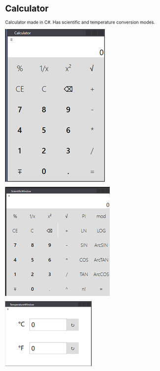 # Calculator

Calculator made in C#. Has scientific and temperature conversion modes.

![Standard calculator](/Images/Standard.png)

![Scientific calculator](/Images/Scientific.png)

![Temperature conversion](/Images/Temperature.png)